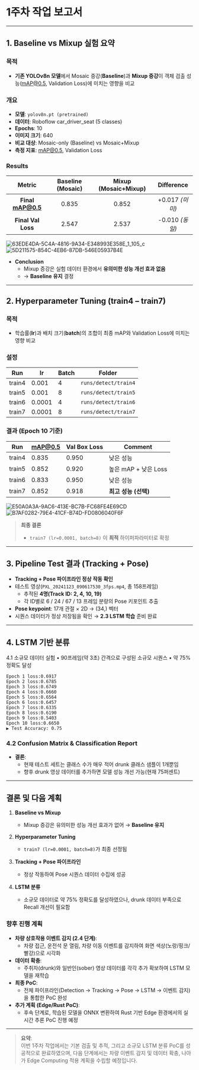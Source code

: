 # 1주차 작업 보고서

---

## 1. Baseline vs Mixup 실험 요약

### 목적
- **기존 YOLOv8n 모델**에서 Mosaic 증강(**Baseline**)과 **Mixup 증강**이 객체 검출 성능(mAP@0.5, Validation Loss)에 미치는 영향을 비교

### 개요
- **모델**: `yolov8n.pt (pretrained)`
- **데이터**: Roboflow car_driver_seat (5 classes)
- **Epochs**: 10
- **이미지 크기**: 640
- **비교 대상**: Mosaic-only (Baseline) vs Mosaic+Mixup
- **측정 지표**: mAP@0.5, Validation Loss

### Results

|       Metric       | Baseline (Mosaic) | Mixup (Mosaic+Mixup) | Difference         |
|:------------------:|:-----------------:|:--------------------:|:------------------:|
| **Final mAP@0.5**  |      0.835        |        0.852         |  +0.017 *(미미)*   |
| **Final Val Loss** |      2.547        |        2.537         |  -0.010 *(동일)*   |

![63EDE4DA-5C4A-4816-9A34-E348993E358E_1_105_c](https://github.com/user-attachments/assets/25d38d53-f9fc-4f2c-9039-32636e47d9a5)
![5D211575-854C-4EB6-87DB-546E05937B4E](https://github.com/user-attachments/assets/3909d3de-177f-4286-aa96-674967b8ff3e)

- **Conclusion**  
  - Mixup 증강은 실험 데이터 환경에서 **유의미한 성능 개선 효과 없음**
  - → **Baseline 유지** 결정

---

## 2. Hyperparameter Tuning (train4 – train7)

### 목적
- 학습률(**lr**)과 배치 크기(**batch**)의 조합이 최종 mAP와 Validation Loss에 미치는 영향 비교

### 설정

| Run    | lr      | Batch | Folder              |
|--------|---------|-------|---------------------|
| train4 | 0.001   | 4     | `runs/detect/train4` |
| train5 | 0.001   | 8     | `runs/detect/train5` |
| train6 | 0.0001  | 4     | `runs/detect/train6` |
| train7 | 0.0001  | 8     | `runs/detect/train7` |

### 결과 (Epoch 10 기준)

| Run    | mAP@0.5 | Val Box Loss | Comment                |
|--------|---------|--------------|------------------------|
| train4 | 0.835   | 0.950        | 낮은 성능              |
| train5 | 0.852   | 0.920        | 높은 mAP + 낮은 Loss   |
| train6 | 0.833   | 0.950        | 낮은 성능              |
| train7 | 0.852   | 0.918        | **최고 성능 (선택)**   |

![E50A0A3A-9AC6-413E-BC7B-FC68FE4E69CD](https://github.com/user-attachments/assets/595c1975-28cc-4689-a402-34fc4734d6c5)
![B7AF0282-79E4-41CF-B74D-FD0806040F6F](https://github.com/user-attachments/assets/71dc7ea2-2fc8-4af7-8d76-a13991a268c5)

> **최종 결론**  
> - `train7 (lr=0.0001, batch=8)` 이 **최적** 하이퍼파라미터로 확정

---

## 3. Pipeline Test 결과 (Tracking + Pose)

- **Tracking + Pose 파이프라인 정상 작동 확인**  
- 테스트 영상(`PXL_20241123_090617530_3fps.mp4`, 총 158프레임)
  - 추적된 **4명(Track ID: 2, 4, 10, 19)**  
  - 각 ID별로 6 / 24 / 67 / 13 프레임 분량의 Pose 키포인트 추출
- **Pose keypoint**: 17개 관절 × 2D → (34,) 벡터
- 시퀀스 데이터가 정상 저장됨을 확인 → **2.3 LSTM 학습** 준비 완료

---

## 4. LSTM 기반 분류

4.1 소규모 데이터 실험
	•	90프레임(약 3초) 간격으로 구성된 소규모 시퀀스
	•	약 75% 정확도 달성
```
Epoch 1 loss:0.6917
Epoch 2 loss:0.6785
Epoch 3 loss:0.6749
Epoch 4 loss:0.6660
Epoch 5 loss:0.6564
Epoch 6 loss:0.6457
Epoch 7 loss:0.6335
Epoch 8 loss:0.6190
Epoch 9 loss:0.5403
Epoch 10 loss:0.6650
▶ Test Accuracy: 0.75
```

### 4.2 Confusion Matrix & Classification Report

- **결론**:  
  - 현재 테스트 세트는 클래스 수가 매우 적어 drunk 클래스 샘플이 1개뿐임  
  - 향후 drunk 영상 데이터를 추가하면 모델 성능 개선 가능(현재 75퍼센트)

---

## 결론 및 다음 계획

1. **Baseline vs Mixup**  
   - Mixup 증강은 유의미한 성능 개선 효과가 없어 → **Baseline 유지**

2. **Hyperparameter Tuning**  
   - `train7 (lr=0.0001, batch=8)`가 최종 선정됨

3. **Tracking + Pose 파이프라인**  
   - 정상 작동하여 Pose 시퀀스 데이터 수집에 성공

4. **LSTM 분류**  
   - 소규모 데이터로 약 75% 정확도를 달성하였으나, drunk 데이터 부족으로 Recall 개선이 필요함

### 향후 진행 계획
- **차량 상호작용 이벤트 감지 (2.4 단계)**:  
  - 차량 접근, 운전석 문 열림, 차량 이동 이벤트를 감지하여 화면 색상(노랑/핑크/빨강)으로 시각화
- **데이터 확충**:  
  - 주취자(drunk)와 일반인(sober) 영상 데이터를 각각 추가 확보하여 LSTM 모델을 재학습
- **최종 PoC**:  
  - 전체 파이프라인(Detection → Tracking → Pose → LSTM → 이벤트 감지)을 통합한 PoC 완성
- **추가 계획 (Edge/Rust PoC)**:  
  - 후속 단계로, 학습된 모델을 ONNX 변환하여 Rust 기반 Edge 환경에서의 실시간 추론 PoC 진행 예정

---

> **요약**:  
> 이번 1주차 작업에서는 기본 검출 및 추적, 그리고 소규모 LSTM 분류 PoC를 성공적으로 완료하였으며, 다음 단계에서는 차량 이벤트 감지 및 데이터 확충, 나아가 Edge Computing 적용 계획을 수립할 예정입니다.
